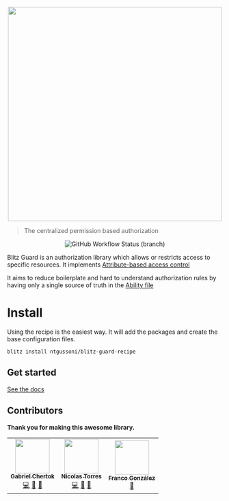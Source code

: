 <p align="center">
 <img src="blitz-guard.png" width="500px" />
</p>

> The centralized permission based authorization

<p align="center">
<img alt="GitHub Workflow Status (branch)" src="https://img.shields.io/github/workflow/status/ntgussoni/blitz-guard/Continuous%20Integration/main?style=for-the-badge">
</p>

Blitz Guard is an authorization library which allows or restricts access to specific resources.
It implements [Attribute-based access control](https://en.wikipedia.org/wiki/Attribute-based_access_control)

It aims to reduce boilerplate and hard to understand authorization rules by having only a single source of truth in the [Ability file](https://ntgussoni.github.io/blitz-guard/docs/ability-file)

# Install

Using the recipe is the easiest way. It will add the packages and create the base configuration files.

`blitz install ntgussoni/blitz-guard-recipe`

## Get started

[See the docs](https://ntgussoni.github.io/blitz-guard/docs/)

## Contributors

**Thank you for making this awesome library.**

 <!-- ALL-CONTRIBUTORS-LIST:START - Do not remove or modify this section -->
<!-- prettier-ignore-start -->
<!-- markdownlint-disable -->
<table>
  <tr>
    <td align="center"><a href="https://github.com/cherta"><img src="https://avatars2.githubusercontent.com/u/373454?v=4?s=80" width="80px;" alt=""/><br /><sub><b>Gabriel Chertok</b></sub></a><br /><a href="https://github.com/ntgussoni/blitz-guard/commits?author=cherta" title="Code">💻</a> <a href="https://github.com/ntgussoni/blitz-guard/issues?q=author%3Acherta" title="Bug reports">🐛</a> <a href="https://github.com/ntgussoni/blitz-guard/commits?author=cherta" title="Documentation">📖</a></td>
    <td align="center"><a href="https://github.com/ntgussoni"><img src="https://avatars0.githubusercontent.com/u/10161067?v=4?s=80" width="80px;" alt=""/><br /><sub><b>Nicolas Torres</b></sub></a><br /><a href="https://github.com/ntgussoni/blitz-guard/commits?author=ntgussoni" title="Code">💻</a> <a href="https://github.com/ntgussoni/blitz-guard/issues?q=author%3Antgussoni" title="Bug reports">🐛</a> <a href="https://github.com/ntgussoni/blitz-guard/commits?author=ntgussoni" title="Documentation">📖</a></td>
    <td align="center"><a href="https://github.com/Fralez"><img src="https://avatars.githubusercontent.com/u/40028772?v=4?s=80" width="80px;" alt=""/><br /><sub><b>Franco González</b></sub></a><br /><a href="https://github.com/ntgussoni/blitz-guard/commits?author=Fralez" title="Documentation">📖</a></td>
  </tr>
</table>

<!-- markdownlint-restore -->
<!-- prettier-ignore-end -->

<!-- ALL-CONTRIBUTORS-LIST:END -->
